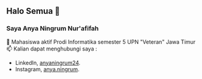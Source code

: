 ## Halo Semua 👋
### Saya Anya Ningrum Nur'afifah  
🔭 Mahasiswa aktif Prodi Informatika semester 5 UPN "Veteran" Jawa Timur  
📫 Kalian dapat menghubungi saya :
- LinkedIn, [anyaningrum24](https://www.linkedin.com/in/anyaningrum).
- Instagram, [anya.ningrum](https://www.instagram.com/anya.ningrum/).

